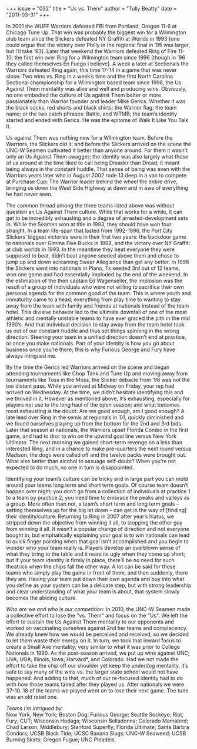 +++
issue = "032"
title = "Us vs. Them"
author = "Tully Beatty"
date = "2011-03-31"
+++

In 2001 the WUFF Warriors defeated FBI from Portland, Oregon 11-6 at Chicago
Tune Up. That win was probably the biggest win for a Wilmington club team
since the Slickers defeated NY Graffiti at Worlds in 1993 [one could argue
that the victory over Philly in the regional final in ’95 was larger, but I’ll
take ‘93]. Later that weekend the Warriors defeated Ring of Fire 11-10; the
first win over Ring for a Wilmington team since 1996 [though in ’96 they
called themselves En Fuego I believe]. A week a later at Sectionals the
Warriors defeated Ring again, this time 17-14 in a game that was never close:
Two wins vs. Ring in a week’s time and the first North Carolina Sectional
championship for a Wilmington based team since 1996, the Us Against Them
mentality was alive and well and producing wins. Obviously, no one embodied
the culture of Us against Them better or more passionately than Warrior
founder and leader Mike Gerics. Whether it was the black socks, red shorts and
black shirts; the Warrior flag; the team name; or the two catch phrases:
Battle, and WTMB; the team’s identity started and ended with Gerics. He was
the epitome of Walk It Like You Talk It.  
  
Us against Them was nothing new for a Wilmington team. Before the Warriors,
the Slickers did it, and before the Slickers arrived on the scene the UNC-W
Seamen cultivated it better than anyone around. For them it wasn't only an Us
Against Them swagger; the identity was also largely what those of us around at
the time liked to call being Dreader than Dread; it meant being always in the
constant huddle. That sense of being was even with the Warriors years later
who in August 2002 rode 13 deep in a van to compete at Purchase Cup: The
Warrior leader behind the wheel the entire drive, bringing us down the West
Side Highway at dawn and in awe of everything he had never seen.  
  
The common thread among the three teams listed above was without question an
Us Against Them culture. While that works for a while, it can get to be
incredibly exhausting and a degree of arrested-development sets in. While the
Seamen won at title in 1993, they should have won four straight. In a team
life-span that lasted from 1992-1996, the Port City Slickers’ biggest
victories were in their first two years: the backdoor game to nationals over
Gimme Five Bucks in 1992, and the victory over NY Graffiti at club worlds in
1993. In the meantime they beat everyone they were supposed to beat, didn’t
beat anyone seeded above them and chose to jump up and down screaming Swear
Allegiance than get any better. In 1996 the Slickers went into nationals in
Plano, Tx seeded 3rd out of 12 teams, won one game and had essentially
imploded by the end of the weekend. In the estimation of the then captain Ed
Wagenseller, the implosion was the result of a group of individuals who were
not willing to sacrifice their own personal agenda for the common good of the
team. This is where youth and immaturity came to a head; everything from play
time to wanting to stay away from the team with family and friends at
nationals instead of the team hotel. This divisive behavior led to the
ultimate downfall of one of the most athletic and mentally unstable teams to
have ever graced the pith in the mid 1990’s. And that individual decision to
stay away from the team hotel took us out of our constant huddle and thus set
things spinning in the wrong direction. Steering your team in a unified
direction doesn’t end at practice, or once you make nationals. Part of your
identity is how you go about business once you’re there; this is why Furious
George and Fury have always intrigued me.  
  
By the time the Gerics led Warriors arrived on the scene and began attending
tournaments like Chop Tank and Tune Up and moving away from tournaments like
Toss in the Moss, the Slicker debacle from ’96 was not the too distant pass.
While you arrived at Midway on Friday, your rep had arrived on Wednesday. At
the time, we didn’t hesitate identifying this and we thrived in it. However as
mentioned above, it’s exhausting, especially for players not use to the long
haul of the open season; and what becomes most exhausting is the doubt: Are we
good enough, am I good enough? A late lead over Ring in the semis at regionals
in ’01, quickly diminished and we found ourselves playing up from the bottom
for the 2nd and 3rd bids. Later that season at nationals, the Warriors upset
Florida Combo in the first game, and had to disc to win on the upwind goal
line versus New York Ultimate. The next morning we gained short-term revenge
on a less than interested Ring, and in a chance to make pre-quarters the next
round versus Madison, the dogs were called off and the twelve packs were
brought out. What else better than alcohol to assuage self-doubt? When you’re
not expected to do much, no one in turn is disappointed.  
  
Identifying your team’s culture can be tricky and in large part you can mold
around your teams long term and short term goals. Of course team doesn’t
happen over night; you don’t go from a collection of individuals at practice 1
to a team by practice 2; you need time to embrace the peaks and valleys as a
group. More often than not, a team’s short term and long term goals – setting
themselves up for the big let down – can get in the way of [finding] their
identity/culture. Returning to Ring in 2007 after year’s hiatus, we stripped
down the objective from winning it all, to stopping the other guy from winning
it all. It wasn’t a popular change of direction and not everyone bought in,
but emphatically explaining your goal is to win nationals can lead to quick
finger pointing when that goal isn’t accomplished and you begin to wonder who
your team really is. Players develop an overblown sense of what they bring to
the table and it rears its ugly when they come up short; but if your team
identity is firmly in place, there’ll be no need for such theatrics when the
chips fall the other way. A lot can be said for those teams who simply play
the game in front of them, and then suddenly, there they are. Having your team
put down their own agenda and buy into what you define as your system can be a
delicate step, but with strong leadership and clear understanding of what your
team is about, that system slowly becomes the abiding culture.  
  
_Who are we and who is our competition:_ In 2010, the UNC-W Seamen made a
collective effort to lose the "vs. Them" and focus on the "Us". We left the
effort to sustain the Us Against Them mentality to our opponents and worked on
vaccinating ourselves against 2nd tier teams and complacency. We already knew
how we would be perceived and received, so we decided to let _them_ waste
their energy on it. In turn, we took that inward focus to create a Small Axe
mentality; very similar to what it was prior to College Nationals in 1990. As
the post-season arrived, we put up wins against UNC; UVA; UGA; Illinois, Iowa;
Harvard*, and Colorado. Had we not made the effort to take the chip off our
shoulder yet keep the underdog mentality, it’s safe to say many of the wins
vs. the larger state school would not have happened. And adding to that, much
of our re-focused identity had to do with how those teams faired after they
played us. After nationals we were 37-10. 18 of the teams we played went on to
lose their next game. The tune was an old rebel one.  
  
_Teams I’m intrigued by:_  
New York, New York; Boston Dog: Furious George; Seattle Sockeye; Riot; Fury;
CUT; Wisconsin Hodags; Wisconsin Belladonna; Colorado Mamabird; Chad Larson;
Middlebury; Stanford Superfly; Florida Ultimate; Santa Barbra Condors; UCSB
Black Tide; UCSC Banana Slugs; UNC-W Seaweed; UCSB Burning Skirts; Oregon
Fugue; UNC Pleadeis.
